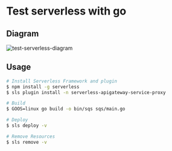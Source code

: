 # Test serverless with go
## Diagram
![test-serverless-diagram](https://user-images.githubusercontent.com/33801040/101046025-0fceb800-35c4-11eb-8245-bdcddb3a14fd.png)

## Usage
```bash
# Install Serverless Framework and plugin
$ npm install -g serverless
$ sls plugin install -n serverless-apigateway-service-proxy

# Build
$ GOOS=linux go build -o bin/sqs sqs/main.go

# Deploy
$ sls deploy -v

# Remove Resources
$ sls remove -v
```
